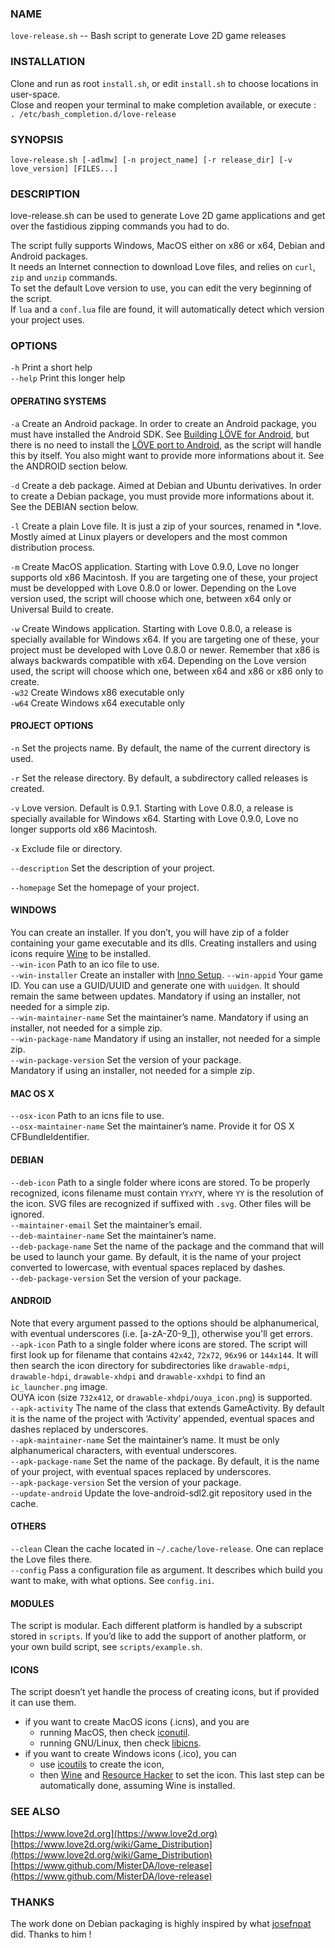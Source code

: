 ### NAME
`love-release.sh` -- Bash script to generate Love 2D game releases

### INSTALLATION
Clone and run as root `install.sh`, or edit `install.sh` to choose
locations in user-space.  
Close and reopen your terminal to make completion available, or execute :  
`. /etc/bash_completion.d/love-release`

### SYNOPSIS
`love-release.sh [-adlmw] [-n project_name] [-r release_dir] [-v love_version] [FILES...]`

### DESCRIPTION
love-release.sh can be used to generate Love 2D game applications
and get over the fastidious zipping commands you had to do.  

The script fully supports Windows, MacOS either on x86 or x64,
Debian and Android packages.  
It needs an Internet connection to download Love files,
and relies on `curl`, `zip` and `unzip` commands.  
To set the default Love version to use,
you can edit the very beginning of the script.  
If `lua` and a `conf.lua` file are found,
it will automatically detect which version your project uses.  

### OPTIONS
`-h`     Print a short help  
`--help` Print this longer help

#### OPERATING SYSTEMS
`-a` Create an Android package.
     In order to create an Android package, you must have installed the Android SDK.
     See [Building LÖVE for Android](https://bitbucket.org/MartinFelis/love-android-sdl2/wiki/Building_L%C3%96VE_for_Android_-_Linux),
     but there is no need to install the [LÖVE port to Android](https://bitbucket.org/MartinFelis/love-android-sdl2),
     as the script will handle this by itself.
     You also might want to provide more informations about it.
     See the ANDROID section below.

`-d` Create a deb package. Aimed at Debian and Ubuntu derivatives.
     In order to create a Debian package, you must provide more informations about it.
     See the DEBIAN section below.

`-l` Create a plain Love file. It is just a zip of your sources, renamed in \*.love.
     Mostly aimed at Linux players or developers and the most common distribution process.

`-m` Create MacOS application.
     Starting with Love 0.9.0, Love no longer supports old x86 Macintosh.
     If you are targeting one of these, your project must be developped with Love 0.8.0 or lower.
     Depending on the Love version used, the script will choose which one,
     between x64 only or Universal Build to create.

`-w` Create Windows application.
     Starting with Love 0.8.0, a release is specially available for Windows x64.
     If you are targeting one of these, your project must be developed with Love 0.8.0 or newer.
     Remember that x86 is always backwards compatible with x64.
     Depending on the Love version used, the script will choose which one,
     between x64 and x86 or x86 only to create.  
`-w32`  Create Windows x86 executable only  
`-w64`  Create Windows x64 executable only

#### PROJECT OPTIONS
`-n`  Set the projects name. By default, the name of the current directory is used.

`-r`  Set the release directory. By default, a subdirectory called releases is created.

`-v`  Love version. Default is 0.9.1.
      Starting with Love 0.8.0, a release is specially available for Windows x64.
      Starting with Love 0.9.0, Love no longer supports old x86 Macintosh.

`-x`  Exclude file or directory.

`--description`      Set the description of your project.

`--homepage`         Set the homepage of your project.

#### WINDOWS
You can create an installer. If you don’t, you will have zip of a folder
containing your game executable and its dlls.
Creating installers and using icons require [Wine](http://www.winehq.org/) to be installed.  
`--win-icon`    Path to an ico file to use.  
`--win-installer`   Create an installer with [Inno Setup](http://www.jrsoftware.org/isinfo.php).
`--win-appid`       Your game ID. You can use a GUID/UUID and generate one with `uuidgen`.
                    It should remain the same between updates.
                    Mandatory if using an installer, not needed for a simple zip.  
`--win-maintainer-name`     Set the maintainer’s name.
                            Mandatory if using an installer, not needed for a simple zip.  
`--win-package-name`
                            Mandatory if using an installer, not needed for a simple zip.  
`--win-package-version`     Set the version of your package.  
                            Mandatory if using an installer, not needed for a simple zip.  

#### MAC OS X
`--osx-icon`               Path to an icns file to use.  
`--osx-maintainer-name`    Set the maintainer’s name. Provide it for OS X CFBundleIdentifier.

#### DEBIAN
`--deb-icon`             Path to a single folder where icons are stored.
                         To be properly recognized, icons filename must contain `YYxYY`,
                         where `YY` is the resolution of the icon.
                         SVG files are recognized if suffixed with `.svg`.
                         Other files will be ignored.  
`--maintainer-email` Set the maintainer’s email.  
`--deb-maintainer-name`  Set the maintainer’s name.  
`--deb-package-name`     Set the name of the package and the command that will be used to launch your game.
                         By default, it is the name of your project converted to lowercase,
                         with eventual spaces replaced by dashes.  
`--deb-package-version`  Set the version of your package.  

#### ANDROID
Note that every argument passed to the options should be alphanumerical,
with eventual underscores (i.e. [a-zA-Z0-9\_]), otherwise you'll get errors.  
`--apk-icon`            Path to a single folder where icons are stored.
                        The script will first look up for filename that contains
                        `42x42`, `72x72`, `96x96` or `144x144`.
                        It will then search the icon directory for subdirectories like
                        `drawable-mdpi`, `drawable-hdpi`, `drawable-xhdpi` and `drawable-xxhdpi`
                        to find an `ic_launcher.png` image.  
                        OUYA icon (size `732x412`, or `drawable-xhdpi/ouya_icon.png`) is supported.  
`--apk-activity`            The name of the class that extends GameActivity.
                        By default it is the name of the project with ‘Activity’ appended,
                        eventual spaces and dashes replaced by underscores.  
`--apk-maintainer-name` Set the maintainer’s name.
                        It must be only alphanumerical characters, with eventual underscores.  
`--apk-package-name`    Set the name of the package.
                        By default, it is the name of your project, with eventual spaces replaced by underscores.  
`--apk-package-version` Set the version of your package.  
`--update-android`      Update the love-android-sdl2.git repository used in the cache.  

#### OTHERS
`--clean`     Clean the cache located in `~/.cache/love-release`.
              One can replace the Love files there.  
`--config`    Pass a configuration file as argument.
              It describes which build you want to make, with what options.
              See `config.ini`.

#### MODULES
The script is modular.
Each different platform is handled by a subscript stored in `scripts`.
If you’d like to add the support of another platform,
or your own build script, see `scripts/example.sh`.

#### ICONS
The script doesn’t yet handle the process of creating icons,
but if provided it can use them.

- if you want to create MacOS icons (.icns), and you are
  - running MacOS, then check [iconutil](https://developer.apple.com/library/mac/documentation/userexperience/conceptual/applehiguidelines/IconsImages/IconsImages.html).
  - running GNU/Linux, then check [libicns](http://icns.sourceforge.net/).
- if you want to create Windows icons (.ico), you can
  - use [icoutils](http://www.nongnu.org/icoutils/) to create the icon,
  - then [Wine](http://www.winehq.org/) and [Resource Hacker](http://www.angusj.com/resourcehacker/) to set the icon.
    This last step can be automatically done, assuming Wine is installed.

### SEE ALSO
[https://www.love2d.org](https://www.love2d.org)  
[https://www.love2d.org/wiki/Game_Distribution](https://www.love2d.org/wiki/Game_Distribution)  
[https://www.github.com/MisterDA/love-release](https://www.github.com/MisterDA/love-release)

### THANKS
The work done on Debian packaging is highly inspired by what [josefnpat](http://josefnpat.com/) did.
Thanks to him !

